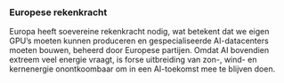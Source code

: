 
### **Europese rekenkracht**

Europa heeft soevereine rekenkracht nodig, wat betekent dat we eigen GPU’s moeten kunnen produceren en gespecialiseerde AI-datacenters moeten bouwen, beheerd door Europese partijen. Omdat AI bovendien extreem veel energie vraagt, is forse uitbreiding van zon-, wind- en kernenergie onontkoombaar om in een AI-toekomst mee te blijven doen.
